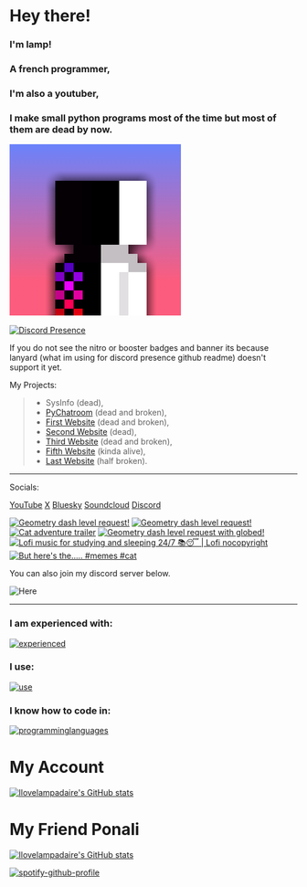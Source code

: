 # Hey there!

### I'm lamp!

### A french programmer,

### I'm also a youtuber,

### I make small python programs most of the time but most of them are dead by now.

[![Lamp's PFP](pfp.png)](https://linktr.ee/ilovelampadaireyt)

[![Discord Presence](https://lanyard.cnrad.dev/api/1056952213056004118)](https://discord.com/users/1056952213056004118)

If you do not see the nitro or booster badges and banner its because lanyard (what im using for discord presence github readme) doesn't support it yet.

My Projects:

> - SysInfo (dead),
> - [PyChatroom](https://github.com/ilovelampadaire/PY-Chatroom) (dead and broken),
> - [First Website](https://ilovelampadaire.com) (dead and broken),
> - [Second Website](https://lampsprojects.net) (dead),
> - [Third Website](https://lampsss.online) (dead and broken),
> - [Fifth Website](https://lamps-dev.dev) (kinda alive),
> - [Last Website](https://lamps.lol) (half broken).

___
Socials:

[YouTube](https://youtube.com/@ilovelampadaire)
[X](https://x.com/lampytofficial)
[Bluesky](https://bsky.app/profile/ilovelampadaire.bsky.social)
[Soundcloud](https://soundcloud.com/ilove-lampadaire)
[Discord](<https://discord.com/users/1056952213056004118>)

<!-- BEGIN YOUTUBE-CARDS -->
[![Geometry dash level request!](https://ytcards.demolab.com/?id=9eDiwoJeVW8&title=Geometry+dash+level+request%21&lang=en&timestamp=1737953372&background_color=%230d1117&title_color=%23ffffff&stats_color=%23dedede&max_title_lines=1&width=250&border_radius=5 "Geometry dash level request!")](https://www.youtube.com/watch?v=9eDiwoJeVW8)
[![Geometry dash level request!](https://ytcards.demolab.com/?id=tOtNPWvWoNU&title=Geometry+dash+level+request%21&lang=en&timestamp=1737905231&background_color=%230d1117&title_color=%23ffffff&stats_color=%23dedede&max_title_lines=1&width=250&border_radius=5 "Geometry dash level request!")](https://www.youtube.com/watch?v=tOtNPWvWoNU)
[![Cat adventure trailer](https://ytcards.demolab.com/?id=1qF067shNR8&title=Cat+adventure+trailer&lang=en&timestamp=1735472814&background_color=%230d1117&title_color=%23ffffff&stats_color=%23dedede&max_title_lines=1&width=250&border_radius=5 "Cat adventure trailer")](https://www.youtube.com/watch?v=1qF067shNR8)
[![Geometry dash level request with globed!](https://ytcards.demolab.com/?id=MfOlxGbI2Jc&title=Geometry+dash+level+request+with+globed%21&lang=en&timestamp=1732861877&background_color=%230d1117&title_color=%23ffffff&stats_color=%23dedede&max_title_lines=1&width=250&border_radius=5 "Geometry dash level request with globed!")](https://www.youtube.com/watch?v=MfOlxGbI2Jc)
[![Lofi music for studying and sleeping 24/7 📚😴 | Lofi nocopyright](https://ytcards.demolab.com/?id=2uZri1RBOjQ&title=Lofi+music+for+studying+and+sleeping+24%2F7+%F0%9F%93%9A%F0%9F%98%B4+%7C+Lofi+nocopyright&lang=en&timestamp=1732723153&background_color=%230d1117&title_color=%23ffffff&stats_color=%23dedede&max_title_lines=1&width=250&border_radius=5 "Lofi music for studying and sleeping 24/7 📚😴 | Lofi nocopyright")](https://www.youtube.com/watch?v=2uZri1RBOjQ)
[![But here's the..... #memes #cat](https://ytcards.demolab.com/?id=-8mIeDvqCv0&title=But+here%27s+the.....+%23memes+%23cat&lang=en&timestamp=1731766512&background_color=%230d1117&title_color=%23ffffff&stats_color=%23dedede&max_title_lines=1&width=250&border_radius=5 "But here's the..... #memes #cat")](https://www.youtube.com/watch?v=-8mIeDvqCv0)
<!-- END YOUTUBE-CARDS -->


You can also join my discord server below.


![Here](https://invidget.switchblade.xyz/uZCPaa3Gxd)

___
### I am experienced with:

[![experienced](https://skillicons.dev/icons?i=github,gitlab,vercel,vscode,git,godot,raspberrypi)](https://skillicons.dev)

### I use:

[![use](https://skillicons.dev/icons?i=ubuntu,windows)](https://skillicons.dev)

### I know how to code in:

[![programminglanguages](https://skillicons.dev/icons?i=html,css,js,svelte,python,cs)](https://skillicons.dev)

# My Account
[![Ilovelampadaire's GitHub stats](https://github-readme-stats.vercel.app/api?username=lamps-dev)](https://github.com/anuraghazra/github-readme-stats)

# My Friend Ponali
[![Ilovelampadaire's GitHub stats](https://github-readme-stats.vercel.app/api?username=ponali)](https://github.com/anuraghazra/github-readme-stats)

[![spotify-github-profile](https://spotify-github-profile.kittinanx.com/api/view?uid=krz9x0njioc623yyhe4xmxcya&cover_image=true&theme=default&show_offline=false&background_color=121212&interchange=false&bar_color_cover=true)](https://spotify-github-profile.kittinanx.com/api/view?uid=krz9x0njioc623yyhe4xmxcya&redirect=true)
